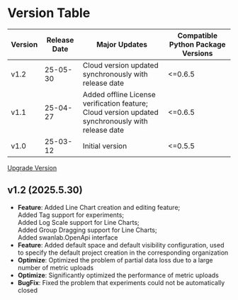 # Version Table

| Version | Release Date | Major Updates | Compatible Python Package Versions |
| --- | --- | --- | --- |
| v1.2 | 25-05-30 | Cloud version updated synchronously with release date | <=0.6.5 |
| v1.1 | 25-04-27 | Added offline License verification feature; <br> Cloud version updated synchronously with release date | <=0.6.5 |
| v1.0 | 25-03-12 | Initial version | <=0.5.5 |

[Upgrade Version](/en/guide_cloud/self_host/docker-deploy.html#upgrade-version)

## v1.2 (2025.5.30)

- **Feature**: Added Line Chart creation and editing feature; <br> Added Tag support for experiments; <br> Added Log Scale support for Line Charts; <br> Added Group Dragging support for Line Charts; <br> Added swanlab.OpenApi interface
- **Feature**: Added default space and default visibility configuration, used to specify the default project creation in the corresponding organization
- **Optimize**: Optimized the problem of partial data loss due to a large number of metric uploads
- **Optimize**: Significantly optimized the performance of metric uploads
- **BugFix**: Fixed the problem that experiments could not be automatically closed
